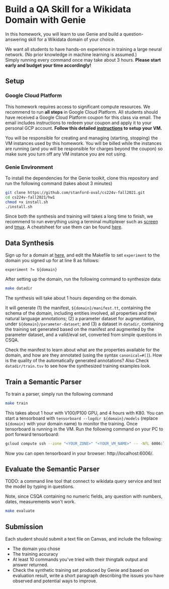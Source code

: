 # Build a QA Skill for a Wikidata Domain with Genie

In this homework, you will learn to use Genie and build a question-answering skill for a Wikidata domain of your choice. 

We want all students to have hands-on experience in training a large neural network.  (No prior knowledge in machine learning is assumed.)  
Simply running every command once may take about 3 hours.
**Please start early and budget your time accordingly!**

## Setup 

### Google Cloud Platform
This homework requires access to significant compute resources. We recommend to run **all steps** in Google Cloud Platform. All students should have received a Google Cloud Platform coupon for this class via email. The email includes instructions to redeem your coupon and apply it to your personal GCP account.
**Follow this detailed [instructions](./instructions/google-cloud.md) to setup your VM.**

You will be responsible for creating and managing (starting, stopping) the VM instances used by this homework. You will be billed while the instances are running (and you will be responsible for charges beyond the coupon) so make sure you turn off any VM instance you are not using.

### Genie Environment 
To install the dependencies for the Genie toolkit, clone this repository and run the following command (takes about 3 minutes)
```bash
git clone https://github.com/stanford-oval/cs224v-fall2021.git
cd cs224v-fall2021/hw1
chmod +x install.sh
./install.sh
```

Since both the synthesis and training will takes a long time to finish, we recommend to run everything using a terminal multiplexer such as [screen](https://www.gnu.org/software/screen/) and [tmux](https://github.com/tmux/tmux/wiki). A cheatsheet for use them can be found [here](./instructions/multiplexers.md). 

## Data Synthesis
Sign up for a domain at [here](https://docs.google.com/spreadsheets/d/1lZ_3EGYKPKvCtNV9kYschN7cnlKt03az9k3zSASa9tw/edit?usp=sharing), and edit the Makefile to set `experiment` to the domain you signed up for at line 8 as follows:
```make
experiment ?= ${domain} 
```

After setting up the domain, run the following command to synthesize data:
```bash
make datadir 
```
The synthesis will take about 1 hours depending on the domain. 

It will generate (1) the manifest, `${domain}/manifest.tt`, containing the schema of the domain, including entities involved, all properties and their natural language annotations; (2) a parameter dataset for augmentation, under `${domain}/parameter-dataset`; and (3) a dataset in `datadir`, containing the training set generated based on the manifest and augmented by the parameter dataset, and a valid/eval set, converted from simple questions in CSQA. 

Check the manifest to learn about what are the properties available for the domain, and how are they annotated (using the syntax `canonical=#[]`). How is the quality of the automatically generated annotations? 
Also Check `datadir/train.tsv` to see how the synthesized training examples look. 

## Train a Semantic Parser 
To train a parser, simply run the following command
```bash
make train
```
This takes about 1 hour with V100/P100 GPU, and 4 hours with K80.
You can start a tensorboard with `tensorboard --logdir ${domain}/models` (replace `${domain}` with your domain name) to monitor the training. 
Once tensorboard is running in the VM. Run the following command on your PC to port forward tensorboard:
```bash
gcloud compute ssh --zone "<YOUR_ZONE>" "<YOUR_VM_NAME>" -- -NfL 6006:localhost:6006
```
Now you can open tensorboard in your browser: http://localhost:6006/.

## Evaluate the Semantic Parser
TODO: a command line tool that connect to wikidata query service and test the model by typing in questions.

Note, since CSQA containing no numeric fields, any question with numbers, dates, measurements won't work. 
```bash
make evaluate
```

## Submission
Each student should submit a text file on Canvas, and include the following: 
- The domain you chose
- The training accuracy 
- At least 10 commands you've tried with their thingtalk output and answer returned. 
- Check the synthetic training set produced by Genie and based on evaluation result, write a short paragraph describing the issues you have observed and potential ways to improve. 


